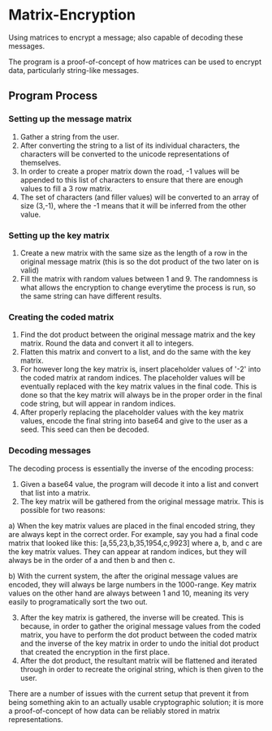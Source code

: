 # Matrix-Encryption
Using matrices to encrypt a message; also capable of decoding these messages.

The program is a proof-of-concept of how matrices can be used to encrypt data, particularly string-like messages.

## Program Process

### Setting up the message matrix
1. Gather a string from the user.
2. After converting the string to a list of its individual characters, the characters will be converted to the unicode representations of themselves.
3. In order to create a proper matrix down the road, -1 values will be appended to this list of characters to ensure that there are enough values to fill a 3 row matrix.
4. The set of characters (and filler values) will be converted to an array of size (3,-1), where the -1 means that it will be inferred from the other value.

### Setting up the key matrix
1. Create a new matrix with the same size as the length of a row in the original message matrix (this is so the dot product of the two later on is valid)
2. Fill the matrix with random values between 1 and 9. The randomness is what allows the encryption to change everytime the process is run, so the same string can have different results.

### Creating the coded matrix
1. Find the dot product between the original message matrix and the key matrix. Round the data and convert it all to integers.
2. Flatten this matrix and convert to a list, and do the same with the key matrix.
3. For however long the key matrix is, insert placeholder values of '-2' into the coded matrix at random indices. The placeholder values will be eventually replaced with the key matrix values in the final code. This is done so that the key matrix will always be in the proper order in the final code string, but will appear in random indices.
4. After properly replacing the placeholder values with the key matrix values, encode the final string into base64 and give to the user as a seed. This seed can then be decoded.

### Decoding messages
The decoding process is essentially the inverse of the encoding process:
1. Given a base64 value, the program will decode it into a list and convert that list into a matrix.
2. The key matrix will be gathered from the original message matrix. This is possible for two reasons:

a) When the key matrix values are placed in the final encoded string, they are always kept in the correct order. For example, say you had a final code matrix that looked like this: [a,55,23,b,35,1954,c,9923] where a, b, and c are the key matrix values. They can appear at random indices, but they will always be in the order of a and then b and then c.

b) With the current system, the after the original message values are encoded, they will always be large numbers in the 1000-range. Key matrix values on the other hand are always between 1 and 10, meaning its very easily to programatically sort the two out.

3. After the key matrix is gathered, the inverse will be created. This is because, in order to gather the original message values from the coded matrix, you have to perform the dot product between the coded matrix and the inverse of the key matrix in order to undo the initial dot product that created the encryption in the first place.
4. After the dot product, the resultant matrix will be flattened and iterated through in order to recreate the original string, which is then given to the user.

There are a number of issues with the current setup that prevent it from being something akin to an actually usable cryptographic solution; it is more a proof-of-concept of how data can be reliably stored in matrix representations.
